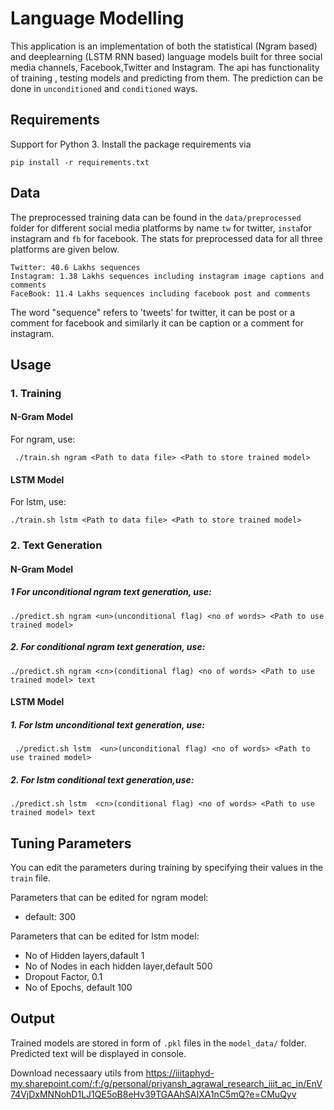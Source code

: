 # Language Modelling

This application is an implementation of both the statistical (Ngram based) and deeplearning (LSTM RNN based) language models built for three social media channels, Facebook,Twitter and Instagram. The api has functionality of training , testing models and predicting from them. The prediction can be done in ```unconditioned``` and ```conditioned``` ways.    
 

## Requirements

Support for Python 3. Install the package requirements via
```console
pip install -r requirements.txt
```  
 
## Data
 
The preprocessed training data can be found in the ```data/preprocessed``` folder for different social media platforms by name ```tw``` for twitter, ```insta```for instagram and ```fb``` for facebook. The stats for preprocessed data for all three platforms are given below.
```
Twitter: 40.6 Lakhs sequences
Instagram: 1.38 Lakhs sequences including instagram image captions and comments 
FaceBook: 11.4 Lakhs sequences including facebook post and comments
``` 
The word "sequence" refers to 'tweets' for twitter, it can be post or a comment for facebook and similarly it can be caption or a comment for instagram.
 
## Usage

### 1. Training
   #### N-Gram Model
   For ngram, use:
   ```console
    ./train.sh ngram <Path to data file> <Path to store trained model>
   ```
   #### LSTM Model
   For lstm, use:
   ```console
   ./train.sh lstm <Path to data file> <Path to store trained model>
   ```
   
### 2.  Text Generation
   #### N-Gram Model

   ##### 1 For unconditional ngram text generation, use:
   ```console
   ./predict.sh ngram <un>(unconditional flag) <no of words> <Path to use trained model>
   ```

   ##### 2. For conditional ngram text generation, use:
   ```console
   ./predict.sh ngram <cn>(conditional flag) <no of words> <Path to use trained model> text
   ```
   
   #### LSTM Model

   ##### 1. For lstm unconditional text generation, use:
   ```console
    ./predict.sh lstm  <un>(unconditional flag) <no of words> <Path to use trained model>
   ```
   ##### 2. For lstm conditional text generation,use:
   ``` console
   ./predict.sh lstm  <cn>(conditional flag) <no of words> <Path to use trained model> text
   ```

## Tuning Parameters
You can edit the parameters during training by specifying their values in the ```train``` file.

Parameters that can be edited for ngram model:
-  default: 300

Parameters that can be edited for lstm model:
- No of Hidden layers,dafault 1
- No of Nodes in each hidden layer,default 500
- Dropout Factor, 0.1
- No of Epochs, default 100
 

## Output
Trained models are stored in form of ```.pkl``` files in the ```model_data/``` folder.
Predicted text will be displayed in console.         

Download necessaary utils from https://iiitaphyd-my.sharepoint.com/:f:/g/personal/priyansh_agrawal_research_iiit_ac_in/EnV74VjDxMNNohD1LJ1QE5oB8eHv39TGAAhSAIXA1nC5mQ?e=CMuQyv
